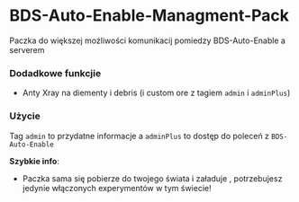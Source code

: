 # BDS-Auto-Enable-Managment-Pack
 Paczka do większej możliwości komunikacij pomiedzy BDS-Auto-Enable a serverem

### Dodadkowe funkcjie
* Anty Xray na diementy i debris (i custom ore z tagiem `admin` i `adminPlus`)

### Użycie
Tag `admin` to przydatne informacje a `adminPlus` to dostęp do poleceń z `BDS-Auto-Enable`


**Szybkie info**:
* Paczka sama się pobierze do twojego świata i załaduje , potrzebujesz jedynie włączonych experymentów w tym świecie!
